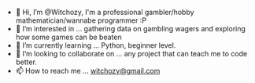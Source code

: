 - 👋 Hi, I’m @Witchozy, I'm a professional gambler/hobby mathematician/wannabe programmer :P
- 👀 I’m interested in ... gathering data on gambling wagers and exploring how some games can be beaten
- 🌱 I’m currently learning ... Python, beginner level.
- 💞️ I’m looking to collaborate on ... any project that can teach me to code better.
- 📫 How to reach me ... witchozy@gmail.com

<!---
Witchozy/Witchozy is a ✨ special ✨ repository because its `README.md` (this file) appears on your GitHub profile.
You can click the Preview link to take a look at your changes.
--->
